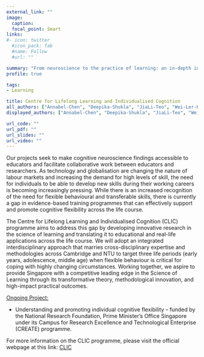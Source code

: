 ```yaml
---
external_link: ""
image:
  caption: 
  focal_point: Smart
links:
#- icon: twitter
  #icon_pack: fab
  #name: Follow
  #url: ""

summary: "From neuroscience to the practice of learning: an in-depth investigation into cognitive flexibility."
profile: true

tags:
- Learning

title: Centre for Lifelong Learning and Individualised Cognition
all_authors: ["Annabel-Chen", "Deepika-Shukla", "JiaLi-Teo", "Wei-Ler-Koo", "Cheng-Xiao-qin", "Elias-Ebrahimzadeh", "Chia-Lun-Liu", "Eleanor-Koo-Wei-Shi", "Hong-Min", "Janet-Tan", "Marisha-Barth-Ubrani"]
displayed_authors: ["Annabel-Chen", "Deepika-Shukla", "JiaLi-Teo", "Wei-Ler-Koo"]

url_code: ""
url_pdf: ""
url_slides: ""
url_video: ""
---
```

Our projects seek to make cognitive neuroscience findings accessible to educators and facilitate collaborative work between educators and researchers. 
As technology and globalisation are changing the nature of labour markets and increasing the demand for high levels of skill, the need for individuals to be able to develop new skills during their working careers is becoming increasingly pressing. While there is an increased recognition of the need for flexible behavioural and transferable skills, there is currently a gap in evidence-based training programmes that can effectively support and promote cognitive flexibility across the life course.

The Centre for Lifelong Learning and Individualised Cognition (CLIC) programme aims to address this gap by developing innovative research in the science of learning and translating it to educational and real-life applications across the life course. We will adopt an integrated interdisciplinary approach that marries cross-disciplinary expertise and methodologies across Cambridge and NTU to target three life periods (early years, adolescence, middle age) when flexible behaviour is critical for coping with highly changing circumstances. Working together, we aspire to provide Singapore with a competitive leading edge in the Science of Learning through its transformative theory, methodological innovation, and high-impact practical outcomes.

<u>Ongoing Project:</u> 

- Understanding and promoting individual cognitive flexibility – funded by the National Research Foundation, Prime Minister’s Office Singapore under its Campus for Research Excellence and Technological Enterprise (CREATE) programme.

For more information on the CLIC programme, please visit the official webpage at this link: [CLIC](https://www.cares.cam.ac.uk/research/clic/)
